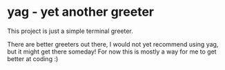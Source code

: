 # yag - yet another greeter

This project is just a simple terminal greeter.

There are better greeters out there, I would not yet recommend using yag, but it might get there someday! For now this is mostly a way for me to get better at coding :)

